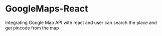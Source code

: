# GoogleMaps-React
Integrating Google Map API with react and user can search the place and get pincode from the map
